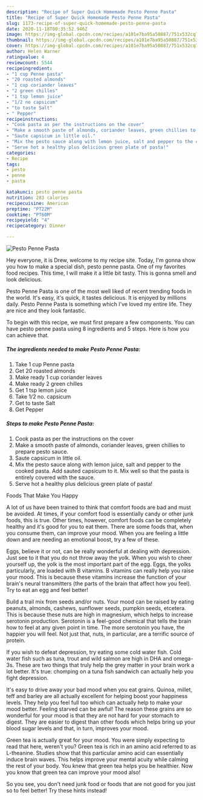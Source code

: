 ```yaml
---
description: "Recipe of Super Quick Homemade Pesto Penne Pasta"
title: "Recipe of Super Quick Homemade Pesto Penne Pasta"
slug: 1173-recipe-of-super-quick-homemade-pesto-penne-pasta
date: 2020-11-18T00:35:52.946Z
image: https://img-global.cpcdn.com/recipes/a101e7ba95a50887/751x532cq70/pesto-penne-pasta-recipe-main-photo.jpg
thumbnail: https://img-global.cpcdn.com/recipes/a101e7ba95a50887/751x532cq70/pesto-penne-pasta-recipe-main-photo.jpg
cover: https://img-global.cpcdn.com/recipes/a101e7ba95a50887/751x532cq70/pesto-penne-pasta-recipe-main-photo.jpg
author: Helen Warner
ratingvalue: 4
reviewcount: 5544
recipeingredient:
- "1 cup Penne pasta"
- "20 roasted almonds"
- "1 cup coriander leaves"
- "2 green chilles"
- "1 tsp lemon juice"
- "1/2 no capsicum"
- "to taste Salt"
- " Pepper"
recipeinstructions:
- "Cook pasta as per the instructions on the cover"
- "Make a smooth paste of almonds, coriander leaves, green chillies to prepare pesto sauce."
- "Saute capsicum in little oil."
- "Mix the pesto sauce along with lemon juice, salt and pepper to the cooked pasta. Add sauted capsicum to it. Mix well so that the pasta is entirely covered with the sauce."
- "Serve hot a healthy plus delicious green plate of pasta!"
categories:
- Recipe
tags:
- pesto
- penne
- pasta

katakunci: pesto penne pasta 
nutrition: 283 calories
recipecuisine: American
preptime: "PT22M"
cooktime: "PT60M"
recipeyield: "4"
recipecategory: Dinner

---
```



![Pesto Penne Pasta](https://img-global.cpcdn.com/recipes/a101e7ba95a50887/751x532cq70/pesto-penne-pasta-recipe-main-photo.jpg)

Hey everyone, it is Drew, welcome to my recipe site. Today, I'm gonna show you how to make a special dish, pesto penne pasta. One of my favorites food recipes. This time, I will make it a little bit tasty. This is gonna smell and look delicious.

Pesto Penne Pasta is one of the most well liked of recent trending foods in the world. It's easy, it's quick, it tastes delicious. It is enjoyed by millions daily. Pesto Penne Pasta is something which I've loved my entire life. They are nice and they look fantastic.




To begin with this recipe, we must first prepare a few components. You can have pesto penne pasta using 8 ingredients and 5 steps. Here is how you can achieve that.

<!--inarticleads1-->

##### The ingredients needed to make Pesto Penne Pasta:

1. Take 1 cup Penne pasta
1. Get 20 roasted almonds
1. Make ready 1 cup coriander leaves
1. Make ready 2 green chilles
1. Get 1 tsp lemon juice
1. Take 1/2 no. capsicum
1. Get to taste Salt
1. Get  Pepper




<!--inarticleads2-->

##### Steps to make Pesto Penne Pasta:

1. Cook pasta as per the instructions on the cover
1. Make a smooth paste of almonds, coriander leaves, green chillies to prepare pesto sauce.
1. Saute capsicum in little oil.
1. Mix the pesto sauce along with lemon juice, salt and pepper to the cooked pasta. Add sauted capsicum to it. Mix well so that the pasta is entirely covered with the sauce.
1. Serve hot a healthy plus delicious green plate of pasta!




Foods That Make You Happy


A lot of us have been trained to think that comfort foods are bad and must be avoided. At times, if your comfort food is essentially candy or other junk foods, this is true. Other times, however, comfort foods can be completely healthy and it's good for you to eat them. There are some foods that, when you consume them, can improve your mood. When you are feeling a little down and are needing an emotional boost, try a few of these.

Eggs, believe it or not, can be really wonderful at dealing with depression. Just see to it that you do not throw away the yolk. When you wish to cheer yourself up, the yolk is the most important part of the egg. Eggs, the yolks particularly, are loaded with B vitamins. B vitamins can really help you raise your mood. This is because these vitamins increase the function of your brain's neural transmitters (the parts of the brain that affect how you feel). Try to eat an egg and feel better!

Build a trail mix from seeds and/or nuts. Your mood can be raised by eating peanuts, almonds, cashews, sunflower seeds, pumpkin seeds, etcetera. This is because these nuts are high in magnesium, which helps to increase serotonin production. Serotonin is a feel-good chemical that tells the brain how to feel at any given point in time. The more serotonin you have, the happier you will feel. Not just that, nuts, in particular, are a terrific source of protein.

If you wish to defeat depression, try eating some cold water fish. Cold water fish such as tuna, trout and wild salmon are high in DHA and omega-3s. These are two things that truly help the grey matter in your brain work a lot better. It's true: chomping on a tuna fish sandwich can actually help you fight depression. 

It's easy to drive away your bad mood when you eat grains. Quinoa, millet, teff and barley are all actually excellent for helping boost your happiness levels. They help you feel full too which can actually help to make your mood better. Feeling starved can be awful! The reason these grains are so wonderful for your mood is that they are not hard for your stomach to digest. They are easier to digest than other foods which helps bring up your blood sugar levels and that, in turn, improves your mood.

Green tea is actually great for your mood. You were simply expecting to read that here, weren't you? Green tea is rich in an amino acid referred to as L-theanine. Studies show that this particular amino acid can essentially induce brain waves. This helps improve your mental acuity while calming the rest of your body. You knew that green tea helps you be healthier. Now you know that green tea can improve your mood also!

So you see, you don't need junk food or foods that are not good for you just so to feel better! Try  these hints  instead!

